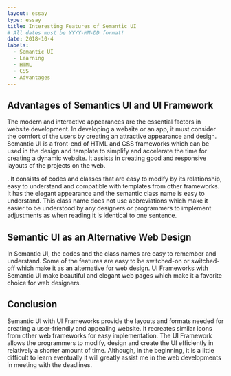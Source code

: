 ```yaml
---
layout: essay
type: essay
title: Interesting Features of Semantic UI
# All dates must be YYYY-MM-DD format!
date: 2018-10-4
labels:
  - Semantic UI
  - Learning
  - HTML
  - CSS
  - Advantages
---
```


## Advantages of Semantics UI and UI Framework

The modern and interactive appearances are the essential factors in website development. In developing a website or an app, it must consider the comfort of the users by creating an attractive appearance and design. Semantic UI is a front-end of HTML and CSS frameworks which can be used in the design and template to simplify and accelerate the time for creating a dynamic website. It assists in creating good and responsive layouts of the projects on the web.

.  It consists of codes and classes that are easy to modify by its relationship, easy to understand and compatible with templates from other frameworks. It has the elegant appearance and the semantic class name is easy to understand. This class name does not use abbreviations which make it easier to be understood by any designers or programmers to implement adjustments as when reading it is identical to one sentence.

## Semantic UI as an Alternative Web Design

In Semantic UI, the codes and the class names are easy to remember and understand. Some of the features are easy to be switched-on or switched-off which make it as an alternative for web design. UI Frameworks with Semantic UI make beautiful and elegant web pages which make it a favorite choice for web designers. 

## Conclusion

Semantic UI with UI Frameworks provide the layouts and formats needed for creating a user-friendly and appealing website. It recreates similar icons from other web frameworks for easy implementation. The UI Framework allows the programmers to modify, design and create the UI efficiently in relatively a shorter amount of time. Although, in the beginning, it is a little difficult to learn eventually it will greatly assist me in the web developments in meeting with the deadlines.
